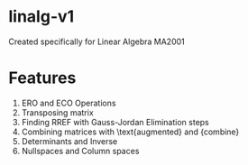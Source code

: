 # linalg-v1
Created specifically for Linear Algebra MA2001

# Features
1. ERO and ECO Operations
2. Transposing matrix
3. Finding RREF with Gauss-Jordan Elimination steps
4. Combining matrices with \text{augmented} and \{combine}
5. Determinants and Inverse
6. Nullspaces and Column spaces

